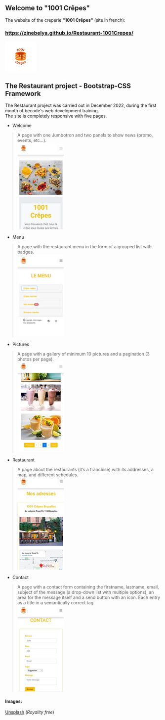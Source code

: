 ## Welcome to "1001 Crêpes" 
The website of the creperie **"1001 Crêpes"** (site in french): 
### https://zinebelya.github.io/Restaurant-1001Crepes/  
![logo](https://github.com/ZinebElya/Restaurant-1001Crepes/blob/f229f336940c15d2544566e51c4389ac9a92b46f/images/logo2.png)

## The Restaurant project - Bootstrap-CSS Framework  

The Restaurant project was carried out in December 2022, during the first month of becode's web development training.  
The site is completely responsive with five pages.  

- Welcome  

>A page with one Jumbotron and two panels to show news (promo, events, etc…​).  
>![img](https://github.com/ZinebElya/Restaurant-1001Crepes/blob/6b2e9c3ac572062b8fd897a288cdecb9bbf87c83/images/Screenshot_accueil.jpg)

- Menu  

>A page with the restaurant menu in the form of a grouped list with badges.  
>![img](https://github.com/ZinebElya/Restaurant-1001Crepes/blob/6b2e9c3ac572062b8fd897a288cdecb9bbf87c83/images/Screenshot_menu.jpg)

- Pictures  

>A page with a gallery of minimum 10 pictures and a pagination (3 photos per page).  
>![img](https://github.com/ZinebElya/Restaurant-1001Crepes/blob/6b2e9c3ac572062b8fd897a288cdecb9bbf87c83/images/Screenshot_photos.jpg)

- Restaurant  

>A page about the restaurants (it’s a franchise) with its addresses, a map, and different schedules.  
>![img](https://github.com/ZinebElya/Restaurant-1001Crepes/blob/6b2e9c3ac572062b8fd897a288cdecb9bbf87c83/images/Screenshot_adresses.jpg)

- Contact  

>A page with a contact form containing the firstname, lastname, email, subject of the message (a drop-down list with multiple options), an area for the message itself and a send button with an icon. Each entry as a title in a semantically correct tag.  
>![img](https://github.com/ZinebElya/Restaurant-1001Crepes/blob/6b2e9c3ac572062b8fd897a288cdecb9bbf87c83/images/Screenshot_contact.jpg)  


#### Images:  
[Unsplash](https://unsplash.com/fr) (*Royality free*)  





